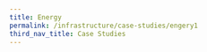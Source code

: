 ```yaml
---
title: Energy
permalink: /infrastructure/case-studies/engery1
third_nav_title: Case Studies
---
```

